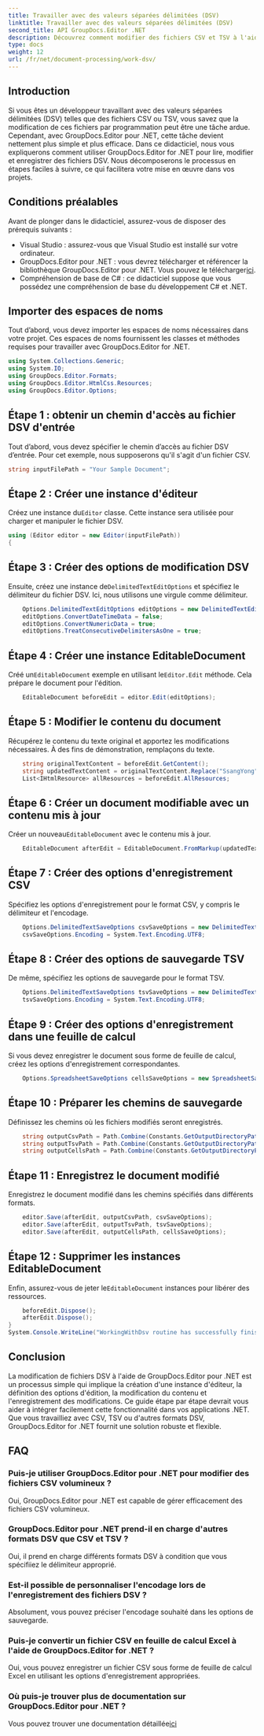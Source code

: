 ```yaml
---
title: Travailler avec des valeurs séparées délimitées (DSV)
linktitle: Travailler avec des valeurs séparées délimitées (DSV)
second_title: API GroupDocs.Editor .NET
description: Découvrez comment modifier des fichiers CSV et TSV à l'aide de GroupDocs.Editor for .NET avec ce guide étape par étape. Améliorez vos projets .NET sans effort.
type: docs
weight: 12
url: /fr/net/document-processing/work-dsv/
---
```

## Introduction
Si vous êtes un développeur travaillant avec des valeurs séparées délimitées (DSV) telles que des fichiers CSV ou TSV, vous savez que la modification de ces fichiers par programmation peut être une tâche ardue. Cependant, avec GroupDocs.Editor pour .NET, cette tâche devient nettement plus simple et plus efficace. Dans ce didacticiel, nous vous expliquerons comment utiliser GroupDocs.Editor for .NET pour lire, modifier et enregistrer des fichiers DSV. Nous décomposerons le processus en étapes faciles à suivre, ce qui facilitera votre mise en œuvre dans vos projets.
## Conditions préalables
Avant de plonger dans le didacticiel, assurez-vous de disposer des prérequis suivants :
- Visual Studio : assurez-vous que Visual Studio est installé sur votre ordinateur.
-  GroupDocs.Editor pour .NET : vous devrez télécharger et référencer la bibliothèque GroupDocs.Editor pour .NET. Vous pouvez le télécharger[ici](https://releases.groupdocs.com/editor/net/).
- Compréhension de base de C# : ce didacticiel suppose que vous possédez une compréhension de base du développement C# et .NET.
## Importer des espaces de noms
Tout d’abord, vous devez importer les espaces de noms nécessaires dans votre projet. Ces espaces de noms fournissent les classes et méthodes requises pour travailler avec GroupDocs.Editor for .NET.
```csharp
using System.Collections.Generic;
using System.IO;
using GroupDocs.Editor.Formats;
using GroupDocs.Editor.HtmlCss.Resources;
using GroupDocs.Editor.Options;
```

## Étape 1 : obtenir un chemin d'accès au fichier DSV d'entrée
Tout d’abord, vous devez spécifier le chemin d’accès au fichier DSV d’entrée. Pour cet exemple, nous supposerons qu'il s'agit d'un fichier CSV.
```csharp
string inputFilePath = "Your Sample Document";
```
## Étape 2 : Créer une instance d'éditeur
 Créez une instance du`Editor` classe. Cette instance sera utilisée pour charger et manipuler le fichier DSV.
```csharp
using (Editor editor = new Editor(inputFilePath))
{
```
## Étape 3 : Créer des options de modification DSV
 Ensuite, créez une instance de`DelimitedTextEditOptions` et spécifiez le délimiteur du fichier DSV. Ici, nous utilisons une virgule comme délimiteur.
```csharp
    Options.DelimitedTextEditOptions editOptions = new DelimitedTextEditOptions(",");
    editOptions.ConvertDateTimeData = false;
    editOptions.ConvertNumericData = true;
    editOptions.TreatConsecutiveDelimitersAsOne = true;
```
## Étape 4 : Créer une instance EditableDocument
 Créé un`EditableDocument` exemple en utilisant le`Editor.Edit` méthode. Cela prépare le document pour l'édition.
```csharp
    EditableDocument beforeEdit = editor.Edit(editOptions);
```
## Étape 5 : Modifier le contenu du document
Récupérez le contenu du texte original et apportez les modifications nécessaires. À des fins de démonstration, remplaçons du texte.
```csharp
    string originalTextContent = beforeEdit.GetContent();
    string updatedTextContent = originalTextContent.Replace("SsangYong", "Chevrolet").Replace("Kyron", "Camaro");
    List<IHtmlResource> allResources = beforeEdit.AllResources;
```
## Étape 6 : Créer un document modifiable avec un contenu mis à jour
 Créer un nouveau`EditableDocument` avec le contenu mis à jour.
```csharp
    EditableDocument afterEdit = EditableDocument.FromMarkup(updatedTextContent, allResources);
```
## Étape 7 : Créer des options d'enregistrement CSV
Spécifiez les options d'enregistrement pour le format CSV, y compris le délimiteur et l'encodage.
```csharp
    Options.DelimitedTextSaveOptions csvSaveOptions = new DelimitedTextSaveOptions(",");
    csvSaveOptions.Encoding = System.Text.Encoding.UTF8;
```
## Étape 8 : Créer des options de sauvegarde TSV
De même, spécifiez les options de sauvegarde pour le format TSV.
```csharp
    Options.DelimitedTextSaveOptions tsvSaveOptions = new DelimitedTextSaveOptions("\t");
    tsvSaveOptions.Encoding = System.Text.Encoding.UTF8;
```
## Étape 9 : Créer des options d'enregistrement dans une feuille de calcul
Si vous devez enregistrer le document sous forme de feuille de calcul, créez les options d'enregistrement correspondantes.
```csharp
    Options.SpreadsheetSaveOptions cellsSaveOptions = new SpreadsheetSaveOptions(SpreadsheetFormats.Xlsm);
```
## Étape 10 : Préparer les chemins de sauvegarde
Définissez les chemins où les fichiers modifiés seront enregistrés.
```csharp
    string outputCsvPath = Path.Combine(Constants.GetOutputDirectoryPath(inputFilePath), Path.GetFileNameWithoutExtension(inputFilePath) + ".csv");
    string outputTsvPath = Path.Combine(Constants.GetOutputDirectoryPath(inputFilePath), Path.GetFileNameWithoutExtension(inputFilePath) + ".tsv");
    string outputCellsPath = Path.Combine(Constants.GetOutputDirectoryPath(inputFilePath), Path.GetFileNameWithoutExtension(inputFilePath) + ".xlsm");
```
## Étape 11 : Enregistrez le document modifié
Enregistrez le document modifié dans les chemins spécifiés dans différents formats.
```csharp
    editor.Save(afterEdit, outputCsvPath, csvSaveOptions);
    editor.Save(afterEdit, outputTsvPath, tsvSaveOptions);
    editor.Save(afterEdit, outputCellsPath, cellsSaveOptions);
```
## Étape 12 : Supprimer les instances EditableDocument
 Enfin, assurez-vous de jeter le`EditableDocument` instances pour libérer des ressources.
```csharp
    beforeEdit.Dispose();
    afterEdit.Dispose();
}
System.Console.WriteLine("WorkingWithDsv routine has successfully finished");
```
## Conclusion
La modification de fichiers DSV à l'aide de GroupDocs.Editor pour .NET est un processus simple qui implique la création d'une instance d'éditeur, la définition des options d'édition, la modification du contenu et l'enregistrement des modifications. Ce guide étape par étape devrait vous aider à intégrer facilement cette fonctionnalité dans vos applications .NET. Que vous travailliez avec CSV, TSV ou d'autres formats DSV, GroupDocs.Editor for .NET fournit une solution robuste et flexible.
## FAQ
### Puis-je utiliser GroupDocs.Editor pour .NET pour modifier des fichiers CSV volumineux ?
Oui, GroupDocs.Editor pour .NET est capable de gérer efficacement des fichiers CSV volumineux.
### GroupDocs.Editor pour .NET prend-il en charge d'autres formats DSV que CSV et TSV ?
Oui, il prend en charge différents formats DSV à condition que vous spécifiiez le délimiteur approprié.
### Est-il possible de personnaliser l'encodage lors de l'enregistrement des fichiers DSV ?
Absolument, vous pouvez préciser l'encodage souhaité dans les options de sauvegarde.
### Puis-je convertir un fichier CSV en feuille de calcul Excel à l'aide de GroupDocs.Editor for .NET ?
Oui, vous pouvez enregistrer un fichier CSV sous forme de feuille de calcul Excel en utilisant les options d'enregistrement appropriées.
### Où puis-je trouver plus de documentation sur GroupDocs.Editor pour .NET ?
 Vous pouvez trouver une documentation détaillée[ici](https://reference.groupdocs.com/editor/net/)